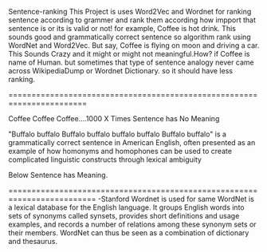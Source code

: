Sentence-ranking
This Project is uses Word2Vec and Wordnet for ranking sentence according to grammer and rank them according how impport that sentence is or its is valid or not!
for example,
  Coffee is hot drink.
This sounds good and grammatically correct sentence so algorithm rank using WordNet and Word2Vec.
But say,
Coffee is flying on moon and driving a car.
This Sounds Crazy and it might or might not meaningful.How?
if Coffee is name of Human.
but sometimes that type of sentence analogy never came across WikipediaDump or Wordnet Dictionary.
so it should have less ranking.

=======================================================================

Coffee Coffee Coffee....1000 X Times
Sentence has No Meaning

"Buffalo buffalo Buffalo buffalo buffalo buffalo Buffalo buffalo" is a grammatically correct sentence in American English, often presented as an example of how homonyms and homophones can be used to create complicated linguistic constructs through lexical ambiguity

Below Sentence has Meaning.


=========================================================================
-Stanford Wordnet is used for same
WordNet is a lexical database for the English language. It groups English words into sets of synonyms called synsets, provides short definitions and usage examples, and records a number of relations among these synonym sets or their members. WordNet can thus be seen as a combination of dictionary and thesaurus.
